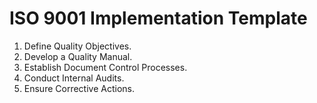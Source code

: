 # ISO 9001 Implementation Template

1. Define Quality Objectives.
2. Develop a Quality Manual.
3. Establish Document Control Processes.
4. Conduct Internal Audits.
5. Ensure Corrective Actions.
